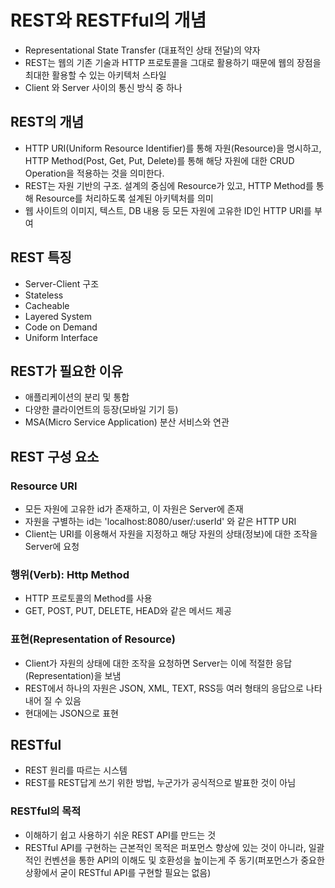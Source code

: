 # REST와 RESTFful의 개념

- Representational State Transfer (대표적인 상태 전달)의 약자
- REST는 웹의 기존 기술과 HTTP 프로토콜을 그대로 활용하기 때문에 웹의 장점을 최대한 활용할 수 있는 아키텍처 스타일
- Client 와 Server 사이의 통신 방식 중 하나

## REST의 개념

- HTTP URI(Uniform Resource Identifier)를 통해 자원(Resource)을 명시하고, HTTP Method(Post, Get, Put, Delete)를 통해 해당 자원에 대한 CRUD Operation을 적용하는 것을 의미한다.
- REST는 자원 기반의 구조. 설계의 중심에 Resource가 있고, HTTP Method를 통해 Resource를 처리하도록 설계된 아키텍처를 의미
- 웹 사이트의 이미지, 텍스트, DB 내용 등 모든 자원에 고유한 ID인 HTTP URI를 부여

## REST 특징

- Server-Client 구조
- Stateless
- Cacheable
- Layered System
- Code on Demand
- Uniform Interface

## REST가 필요한 이유

- 애플리케이션의 분리 및 통합
- 다양한 클라이언트의 등장(모바일 기기 등)
- MSA(Micro Service Application) 분산 서비스와 연관

## REST 구성 요소

### Resource URI

- 모든 자원에 고유한 id가 존재하고, 이 자원은 Server에 존재
- 자원을 구별하는 id는 'localhost:8080/user/:userId' 와 같은 HTTP URI
- Client는 URI를 이용해서 자원을 지정하고 해당 자원의 상태(정보)에 대한 조작을 Server에 요청

### 행위(Verb): Http Method

- HTTP 프로토콜의 Method를 사용
- GET, POST, PUT, DELETE, HEAD와 같은 메서드 제공

### 표현(Representation of Resource)

- Client가 자원의 상태에 대한 조작을 요청하면 Server는 이에 적절한 응답(Representation)을 보냄
- REST에서 하나의 자원은 JSON, XML, TEXT, RSS등 여러 형태의 응답으로 나타내어 질 수 있음
- 현대에는 JSON으로 표현

## RESTful

- REST 원리를 따르는 시스템
- REST를 REST답게 쓰기 위한 방법, 누군가가 공식적으로 발표한 것이 아님

### RESTful의 목적

- 이해하기 쉽고 사용하기 쉬운 REST API를 만드는 것
- RESTful API를 구현하는 근본적인 목적은 퍼포먼스 향상에 있는 것이 아니라, 일괄적인 컨벤션을 통한 API의 이해도 및 호환성을 높이는게 주 동기(퍼포먼스가 중요한 상황에서 굳이 RESTful API를 구현할 필요는 없음)

